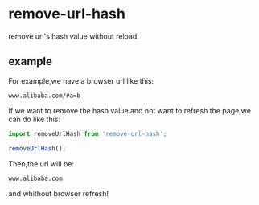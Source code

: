# remove-url-hash

remove url's hash value without reload.

## example

For example,we have a browser url like this:  

`www.alibaba.com/#a=b`  

If we want to remove the hash value and not want to refresh the page,we can do like this:

```javascript
import removeUrlHash from 'remove-url-hash';

removeUrlHash();
```

Then,the url will be:  

`www.alibaba.com`  

and whithout browser refresh!